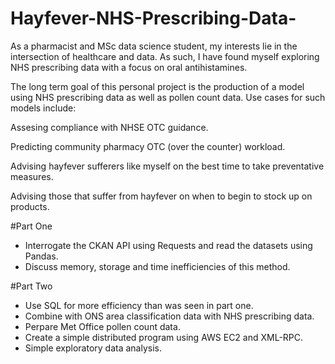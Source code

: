 # Hayfever-NHS-Prescribing-Data-
As a pharmacist and MSc data science student, my interests lie in the intersection of healthcare and data. As such, I have found myself exploring NHS prescribing
data with a focus on oral antihistamines.

The long term goal of this personal project is the production of a model using NHS prescribing data as well as pollen count data. Use cases for such models include:

Assesing compliance with NHSE OTC guidance.

Predicting community pharmacy OTC (over the counter) workload.

Advising hayfever sufferers like myself on the best time to take preventative measures.

Advising those that suffer from hayfever on when to begin to stock up on products.


#Part One
- Interrogate the CKAN API using Requests and read the datasets using Pandas.
- Discuss memory, storage and time inefficiencies of this method.

#Part Two
- Use SQL for more efficiency than was seen in part one.
- Combine with ONS area classification data with NHS prescribing data.
- Perpare Met Office pollen count data.
- Create a simple distributed program using AWS EC2 and XML-RPC.
- Simple exploratory data analysis.
